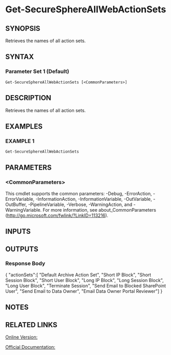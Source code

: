﻿# Get-SecureSphereAllWebActionSets

## SYNOPSIS
Retrieves the names of all action sets.

## SYNTAX

### Parameter Set 1 (Default)
```
Get-SecureSphereAllWebActionSets [<CommonParameters>]
```

## DESCRIPTION
Retrieves the names of all action sets.

## EXAMPLES

### EXAMPLE 1

```powershell
Get-SecureSphereAllWebActionSets
```

## PARAMETERS

### \<CommonParameters\>
This cmdlet supports the common parameters: -Debug, -ErrorAction, -ErrorVariable, -InformationAction, -InformationVariable, -OutVariable, -OutBuffer, -PipelineVariable, -Verbose, -WarningAction, and -WarningVariable. For more information, see about_CommonParameters (http://go.microsoft.com/fwlink/?LinkID=113216).

## INPUTS

## OUTPUTS

### Response Body
{
"actionSets":[
"Default Archive Action Set",
"Short IP Block",
"Short Session Block",
"Short User Block",
"Long IP Block",
"Long Session Block",
"Long User Block",
"Terminate Session",
"Send Email to Blocked SharePoint User",
"Send Email to Data Owner",
"Email Data Owner Portal Reviewer"]
}

## NOTES

## RELATED LINKS

[Online Version:](https://github.com/akshinmustafayev/Documentation/MD)

[Official Documentation:](https://docs.imperva.com/bundle/v13.6-api-reference-guide/page/69442.htm)



